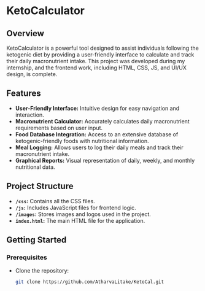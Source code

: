 # KetoCalculator

## Overview

KetoCalculator is a powerful tool designed to assist individuals following the ketogenic diet by providing a user-friendly interface to calculate and track their daily macronutrient intake. This project was developed during my internship, and the frontend work, including HTML, CSS, JS, and UI/UX design, is complete.

## Features

- **User-Friendly Interface:** Intuitive design for easy navigation and interaction.
- **Macronutrient Calculator:** Accurately calculates daily macronutrient requirements based on user input.
- **Food Database Integration:** Access to an extensive database of ketogenic-friendly foods with nutritional information.
- **Meal Logging:** Allows users to log their daily meals and track their macronutrient intake.
- **Graphical Reports:** Visual representation of daily, weekly, and monthly nutritional data.

## Project Structure

- **`/css`:** Contains all the CSS files.
- **`/js`:** Includes JavaScript files for frontend logic.
- **`/images`:** Stores images and logos used in the project.
- **`index.html`:** The main HTML file for the application.

## Getting Started

### Prerequisites

- Clone the repository:

  ```bash
  git clone https://github.com/AtharvaLitake/KetoCal.git
